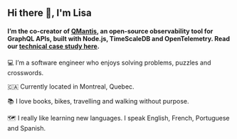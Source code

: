 ## Hi there 👋, I'm Lisa


#### I’m the co-creator of [QMantis](https://qmantis.co), an open-source observability tool for GraphQL APIs, built with Node.js, TimeScaleDB and OpenTelemetry. Read our [technical case study here](https://qmantis.co). 

💻 I’m a software engineer who enjoys solving problems, puzzles and crosswords.

🇨🇦 Currently located in Montreal, Quebec.

📚 I love books, bikes, travelling and walking without purpose.

🗺️ I really like learning new languages. I speak English, French, Portuguese and Spanish.


<!--
**lisa-m1/lisa-m1** is a ✨ _special_ ✨ repository because its `README.md` (this file) appears on your GitHub profile.
[Visit my personal Website]
[Say hi via e-mail]
[Connect on Linkedin]
Here are some ideas to get you started:

- 🔭 I’m currently working on ...
- 🌱 I’m currently learning ...
- 👯 I’m looking to collaborate on ...
- 🤔 I’m looking for help with ...
- 💬 Ask me about ...
- 📫 How to reach me: ...
- 😄 Pronouns: ...
- ⚡ Fun fact: ...
-->

